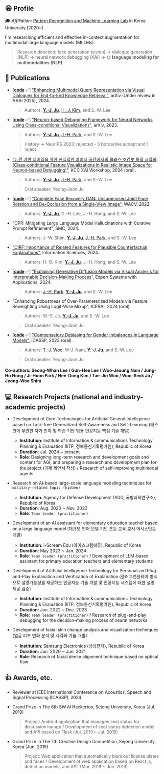 ## :smile: Profile

:mortar_board: *Affiliation*: [Pattern Recognition and Machine Learning Lab](http://pr.korea.ac.kr) in Korea University (2020~)

I'm researching efficient and effective in-context augmentation for multimodal large language models (MLLMs).
> Research direction: face generation (vision) $\rightarrow$ dialogue generation (NLP) $\rightarrow$ neural network debugging (XAI) $\rightarrow$ :sun_with_face: **language modeling for multimodalities (NLP)**

## :page_with_curl: Publications 

+ [**[code](https://github.com/yeongjoonJu/Ret_XKnow)** :white_check_mark:] ["Enhancing Multimodal Query Representation via Visual Dialogues for End-to-End Knowledge Retrieval"](https://arxiv.org/abs/2411.08334), arXiv (Under review in AAAI 2025), 2024.
    > Authors: **[Y.-J. Ju](https://github.com/yeongjoonJu)**, [H.-J. Kim](https://github.com/Dotori-HJ), and S.-W. Lee

+ [**[code](https://github.com/yeongjoonJu/NeuroInspect)** :white_check_mark:] ["Neuron-based Debugging Framework for Neural Networks Using Class-conditional Visualizations"](https://arxiv.org/abs/2310.07184), arXiv, 2023.
    > Authors: **[Y.-J. Ju](https://github.com/yeongjoonJu)**, [J.-H. Park](https://github.com/ian-jihoonpark), and S.-W. Lee
    
    > History -> NeurIPS 2023: rejected - 3 borderline accept and 1 reject

+ ["뉴런 기반 디버깅을 위한 현실적인 이미지 공간에서의 클래스 조건부 특징 시각화(Class-conditional Feature Visualizations in Realistic Image Space for Neuron-based Debugging)"](https://xai.kaist.ac.kr/xai-workshop/2024/), KCC XAI Workshop, 2024 (oral).
    > Authors: **[Y.-J. Ju](https://github.com/yeongjoonJu)**, [J.-H. Park](https://github.com/ian-jihoonpark), and S.-W. Lee
    
    > Oral speaker: Yeong-Joon Ju

+ [**[code](https://github.com/yeongjoonJu/CFR-GAN)** :white_check_mark:] ["Complete Face Recovery GAN: Unsupervised Joint Face Rotation and De-Occlusion from a Single-View Image"](https://openaccess.thecvf.com/content/WACV2022/html/Ju_Complete_Face_Recovery_GAN_Unsupervised_Joint_Face_Rotation_and_De-Occlusion_WACV_2022_paper.html), WACV, 2022.
    > Authors: **[Y.-J. Ju](https://github.com/yeongjoonJu)**, G.-H. Lee, J.-H. Hong, and S.-W. Lee

+ "CPR: Mitigating Large Language Model Hallucinations with Curative Prompt Refinement", SMC, 2024.
    > Authors: J.-W. Shim, **[Y.-J. Ju](https://github.com/yeongjoonJu)**, [J.-H. Park](https://github.com/ian-jihoonpark), and S.-W. Lee

+ ["CIRF: Importance of Related Features for Plausible Counterfactual Explanations"](https://www.sciencedirect.com/science/article/pii/S0020025524008880), Information Sciences, 2024.
    > Authors: H.-D. Kim, **[Y.-J. Ju](https://github.com/yeongjoonJu)**, J.-H. Hong, and S.-W. Lee

+ [**[code](https://github.com/ian-jihoonpark/X-Diffusion)** :white_check_mark:] ["Explaining Generative Diffusion Models via Visual Analysis for Interpretable Decision-Making Process"](https://github.com/ian-jihoonpark/X-Diffusion), Expert Systems with Applications, 2024.
    > Authors: [J.-H. Park](https://github.com/ian-jihoonpark), **[Y.-J. Ju](https://github.com/yeongjoonJu)**, and S.-W. Lee

+ "Enhancing Robustness of Over-Parameterized Models via Feature Reweighting Using Logit-Wise Mixup", ICPRAI, 2024 (oral).
    > Authors: W.-S. Jo, **[Y.-J. Ju](https://github.com/yeongjoonJu)**, and S.-W. Lee
    
    > Oral speaker: Yeong-Joon Ju

+ [**[code](https://github.com/squiduu/guidebias)** :white_check_mark:] ["Compensatory Debiasing for Gender Imbalances in Language Models"](https://ieeexplore.ieee.org/document/10095658), ICASSP, 2023 (oral). 
    > Authors: [T.-J. Woo](https://github.com/squiduu), W-J. Nam, **[Y.-J. Ju](https://github.com/yeongjoonJu)**, and S.-W. Lee
    
    > Oral speaker: Yeong-Joon Ju

#### Co-authors: Seong-Whan Lee / Gun-Hee Lee / Woo-Jeoung Nam / Jung-Ho Hong / Ji-Hoon Park / Hee-Dong Kim / Tae-Jin Woo / Woo-Seok Jo / Jeong-Woo Shim

## :computer: Research Projects (national and industry-academic projects)

+ Development of Core Technologies for Artificial General Intelligence based on Task-free Generalized Self-Awareness and Self-Learning (태스크에 무관한 자가 인지 및 학습 기반 범용 인공지능 핵심 기술 개발)
    - **Institution**: Institute of Information & communications Technology Planning & Evaluation (IITP, 정보통신기획평가원), Republic of Korea
    - **Duration**: Jul. 2024 ~ present
    - **Role**: Designing long-term research and development goals and content for AGI, and preparing a research and development plan for the project (과제 제안서 작성) / Research of self-improving multimodal agents

+ Research on AI-based large-scale language modeling techniques for `military-related topic (hidden)`
    - **Institution**: Agency for Defense Development (ADD, 국방과학연구소), Republic of Korea
    - **Duration**: Aug. 2023 ~ Nov. 2023
    - **Role**: `Team leader (practitioner)`

+ Development of an AI assistant for elementary education teacher based on a large language model (대규모 언어 모델 기반 초등 교육 교사 어시스턴트 개발)
    - **Institution**: i-Scream Edu (아이스크림에듀), Republic of Korea
    - **Duration**: May 2023 ~ Jan. 2024
    - **Role**: `Team leader (practitioner)` / Development of LLM-based assistant for primary education teachers and elementary students

+ Development of Artificial Intelligence Technology for Personalized Plug-and-Play Explanation and Verification of Explanation (플러그앤플레이 방식으로 설명가능성을 제공하는 인공지능 기술 개발 및 인공지능 시스템에 대한 설명 제공 검증)
    - **Institution**: Institute of Information & communications Technology Planning & Evaluation (IITP, 정보통신기획평가원), Republic of Korea
    - **Duration**: Jun. 2022 ~ Dec. 2023
    - **Role**: `Team leader (practitioner)` / Research of plug-and-play debugging for the decision-making process of neural networks
    

+ Development of facial skin change analysis and visualization techniques (얼굴 피부 변화 분석 및 시각화 기술 개발)
    - **Institution**: Samsung Electronics (삼성전자), Republic of Korea
    - **Duration**: Jun. 2020 ~ Jun. 2021
    - **Role**: Research of facial dense alignment technique based on optical flow

## :+1: Awards, etc.

+ Reviewer at IEEE International Conference on Acoustics, Speech and Signal Processing (ICASSP), 2024

+ Grand Prize in The 6th SW·AI Hackerton, Sejong University, Korea (Jul. 2019)
  > Project: Android application that manages seat status for discussion lounge / Development of seat status detection model and API based on Flask (Jul. 2019 ~ Jul. 2019)

+ Grand Prize in The 7th Creative Design Competition, Sejong University, Korea (Jun. 2019)
  > Project: Web application that automatically blurs out license plates and faces / Development of web application based on React.js, detection models, and API. (Mar. 2019 ~ Jun. 2019)
